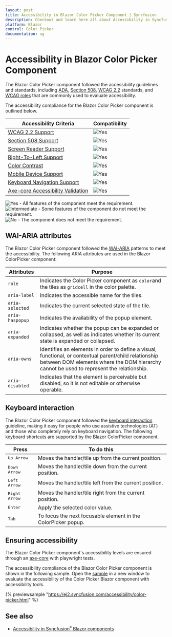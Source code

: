 ```yaml
---
layout: post
title: Accessibility in Blazor Color Picker Component | Syncfusion
description: Checkout and learn here all about Accessibility in Syncfusion Blazor Color Picker component and more.
platform: Blazor
control: Color Picker
documentation: ug
---
```


# Accessibility in Blazor Color Picker Component

The Blazor Color Picker component followed the accessibility guidelines and standards, including [ADA](https://www.ada.gov/), [Section 508](https://www.section508.gov/), [WCAG 2.2](https://www.w3.org/TR/WCAG22/) standards, and [WCAG roles](https://www.w3.org/TR/wai-aria/#roles) that are commonly used to evaluate accessibility.

The accessibility compliance for the Blazor Color Picker component is outlined below.

| Accessibility Criteria | Compatibility |
| -- | -- |
| [WCAG 2.2 Support](../common/accessibility#accessibility-standards) | <img src="https://cdn.syncfusion.com/content/images/landing-page/yes.png" alt="Yes"> |
| [Section 508 Support](../common/accessibility#accessibility-standards) | <img src="https://cdn.syncfusion.com/content/images/landing-page/yes.png" alt="Yes"> |
| [Screen Reader Support](../common/accessibility#screen-reader-support) | <img src="https://cdn.syncfusion.com/content/images/landing-page/yes.png" alt="Yes">  |
| [Right-To-Left Support](../common/accessibility#right-to-left-support) | <img src="https://cdn.syncfusion.com/content/images/landing-page/yes.png" alt="Yes"> |
| [Color Contrast](../common/accessibility#color-contrast) | <img src="https://cdn.syncfusion.com/content/images/landing-page/yes.png" alt="Yes"> |
| [Mobile Device Support](../common/accessibility#mobile-device-support) | <img src="https://cdn.syncfusion.com/content/images/landing-page/yes.png" alt="Yes"> |
| [Keyboard Navigation Support](../common/accessibility#keyboard-navigation-support) |<img src="https://cdn.syncfusion.com/content/images/landing-page/yes.png" alt="Yes"> |
| [Axe-core Accessibility Validation](../common/accessibility#ensuring-accessibility) | <img src="https://cdn.syncfusion.com/content/images/landing-page/yes.png" alt="Yes"> |

<style>
    .post .post-content img {
        display: inline-block;
        margin: 0.5em 0;
    }
</style>

<div><img src="https://cdn.syncfusion.com/content/images/landing-page/yes.png" alt="Yes"> - All features of the component meet the requirement.</div>

<div><img src="https://cdn.syncfusion.com/content/images/landing-page/intermediate.png" alt="Intermediate"> - Some features of the component do not meet the requirement.</div>

<div><img src="https://cdn.syncfusion.com/content/images/landing-page/no.png" alt="No"> - The component does not meet the requirement.</div>

## WAI-ARIA attributes

The Blazor Color Picker component followed the [WAI-ARIA](https://www.w3.org/WAI/ARIA/apg/patterns/alert/) patterns to meet the accessibility. The following ARIA attributes are used in the Blazor ColorPicker component:

| Attributes | Purpose |
| --- | --- |
| `role` | Indicates the Color Picker component as `color`and the tiles as `gridcell` in the color palette. |
| `aria-label` | Indicates the accessible name for the tiles. |
| `aria-selected` | Indicates the current selected state of the tile. |
| `aria-haspopup` | Indicates the availability of the popup element. |
| `aria-expanded` | Indicates whether the popup can be expanded or collapsed, as well as indicates whether its current state is expanded or collapsed. |
| `aria-owns` | Identifies an elements in order to define a visual, functional, or contextual parent/child relationship between DOM elements where the DOM hierarchy cannot be used to represent the relationship. |
| `aria-disabled` | Indicates that the element is perceivable but disabled, so it is not editable or otherwise operable. |

## Keyboard interaction

The Blazor Color Picker component followed the [keyboard interaction](https://www.w3.org/WAI/ARIA/apg/patterns/alert/#keyboardinteraction) guideline, making it easy for people who use assistive technologies (AT) and those who completely rely on keyboard navigation. The following keyboard shortcuts are supported by the Blazor ColorPicker component.

| **Press** | **To do this** |
| --- | --- |
| <kbd>Up Arrow</kbd> | Moves the handler/tile up from the current position. |
| <kbd>Down Arrow</kbd> | Moves the handler/tile down from the current position. |
| <kbd>Left Arrow</kbd> | Moves the handler/tile left from the current position. |
| <kbd>Right Arrow</kbd> | Moves the handler/tile right from the current position. |
| <kbd>Enter</kbd> | Apply the selected color value. |
| <kbd>Tab</kbd> | To focus the next focusable element in the ColorPicker popup. |

## Ensuring accessibility

The Blazor Color Picker component's accessibility levels are ensured through an [axe-core](https://www.nuget.org/packages/Deque.AxeCore.Playwright) with playwright tests.

The accessibility compliance of the Blazor Color Picker component is shown in the following sample. Open the [sample](https://blazor.syncfusion.com/accessibility/color-picker) in a new window to evaluate the accessibility of the Color Picker Blazor component with accessibility tools.

{% previewsample "https://ej2.syncfusion.com/accessibility/color-picker.html" %}

## See also

* [Accessibility in Syncfusion<sup style="font-size:70%">&reg;</sup> Blazor components](https://blazor.syncfusion.com/documentation/common/accessibility)